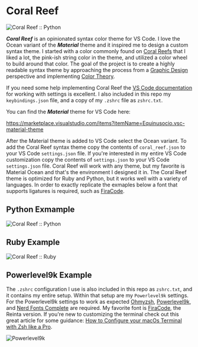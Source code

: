 # Coral Reef
![Coral Reef :: Python](https://i.imgur.com/gOM1hR5.png)

**_Coral Reef_** is an opinionated syntax color theme for VS Code. I love the Ocean variant of the **_Material_** theme and it inspired me to design a custom syntax theme. I started with a color commonly found on [Coral Reefs](https://en.wikipedia.org/wiki/Coral_reef) that I liked a lot, the pink-ish string color in the theme, and utilized a color wheel to build around that color. The goal of the project is to create a highly readable syntax theme by approaching the process from a [Graphic Design](https://en.wikipedia.org/wiki/Graphic_design) perspective and implementing [Color Theory](https://www.canva.com/colors/color-wheel/).

If you need some help implementing Coral Reef the [VS Code documentation](https://vscode.readthedocs.io/en/latest/getstarted/settings/) for working with settings is excellent. I also included in this repo my `keybindings.json` file, and a copy of my `.zshrc` file as `zshrc.txt`.

You can find the **_Material_** theme for VS Code here:

https://marketplace.visualstudio.com/items?itemName=Equinusocio.vsc-material-theme

After the Material theme is added to VS Code select the Ocean variant. To add the Coral Reef syntax theme copy the contents of `coral_reef.json` to your VS Code `settings.json` file. If you're interested in my entire VS Code customization copy the contents of `settings.json` to your VS Code `settings.json` file. Coral Reef will work with any theme, but my favorite is Material Ocean and that's the environment I designed it in. The Coral Reef theme is optimized for Ruby and Python, but it works well with a variety of languages. In order to exactly replicate the exmaples below a font that supports ligatures is required, such as [FiraCode](https://github.com/ryanoasis/nerd-fonts/tree/master/patched-fonts/FiraCode).

## Python Exmample

![Coral Reef :: Python](https://i.imgur.com/3XOg1Wq.png)


## Ruby Example

![Coral Reef :: Ruby](https://i.imgur.com/ofRkIHf.png)

## Powerlevel9k Example

The `.zshrc` configuration I use is also included in this repo as `zshrc.txt`, and it contains my entire setup. Within that setup are my `Powerlevel9k` settings. For the Powerlevel9k settings to work as expected [Ohmyzsh](https://ohmyz.sh/), [Powerlevel9k](https://github.com/Powerlevel9k/powerlevel9k), and [Nerd Fonts Complete](https://github.com/ryanoasis/nerd-fonts) are required. My favorite font is [FiraCode](https://github.com/ryanoasis/nerd-fonts/tree/master/patched-fonts/FiraCode), the Reinta version. If you're new to customizing the terminal check out this great article for some guidance: [How to Configure your macOs Terminal with Zsh like a Pro](https://www.freecodecamp.org/news/how-to-configure-your-macos-terminal-with-zsh-like-a-pro-c0ab3f3c1156/).

![Powerlevel9k](https://i.imgur.com/2ic4bDU.png)
